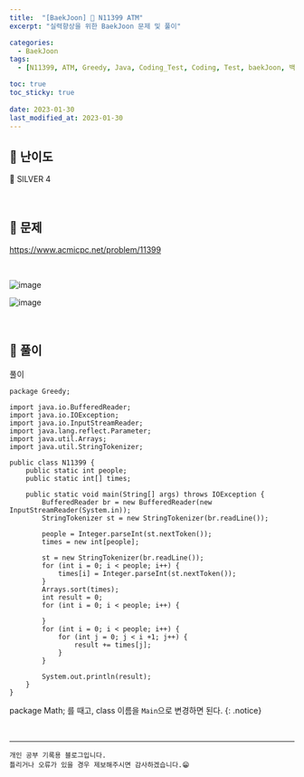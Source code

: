 ```yaml
---
title:  "[BaekJoon] 🥈 N11399 ATM"
excerpt: "실력향상을 위한 BaekJoon 문제 및 풀이"

categories:
  - BaekJoon
tags:
  - [N11399, ATM, Greedy, Java, Coding_Test, Coding, Test, baekJoon, 백준]

toc: true
toc_sticky: true
 
date: 2023-01-30
last_modified_at: 2023-01-30
---
```


## 📌 난이도

  🥈 SILVER 4

<br>

## 📌 문제

<https://www.acmicpc.net/problem/11399>

<br>

![image](https://user-images.githubusercontent.com/37824506/215449376-c98a1a7a-1f95-460e-b3ae-66351978d74a.png)


![image](https://user-images.githubusercontent.com/37824506/215449455-cecf9185-40d5-408a-9b54-025dfb770b6e.png)




<br>

## 📌 풀이  

풀이

```
package Greedy;

import java.io.BufferedReader;
import java.io.IOException;
import java.io.InputStreamReader;
import java.lang.reflect.Parameter;
import java.util.Arrays;
import java.util.StringTokenizer;

public class N11399 {
    public static int people;
    public static int[] times;

    public static void main(String[] args) throws IOException {
        BufferedReader br = new BufferedReader(new InputStreamReader(System.in));
        StringTokenizer st = new StringTokenizer(br.readLine());

        people = Integer.parseInt(st.nextToken());
        times = new int[people];

        st = new StringTokenizer(br.readLine());
        for (int i = 0; i < people; i++) {
            times[i] = Integer.parseInt(st.nextToken());
        }
        Arrays.sort(times);
        int result = 0;
        for (int i = 0; i < people; i++) {

        }
        for (int i = 0; i < people; i++) {
            for (int j = 0; j < i +1; j++) {
                result += times[j];
            }
        }

        System.out.println(result);
    }
}
```

package Math; 를 때고, class 이름을 `Main`으로 변경하면 된다.
{: .notice} 



<br>


***
    개인 공부 기록용 블로그입니다.
    틀리거나 오류가 있을 경우 제보해주시면 감사하겠습니다.😁